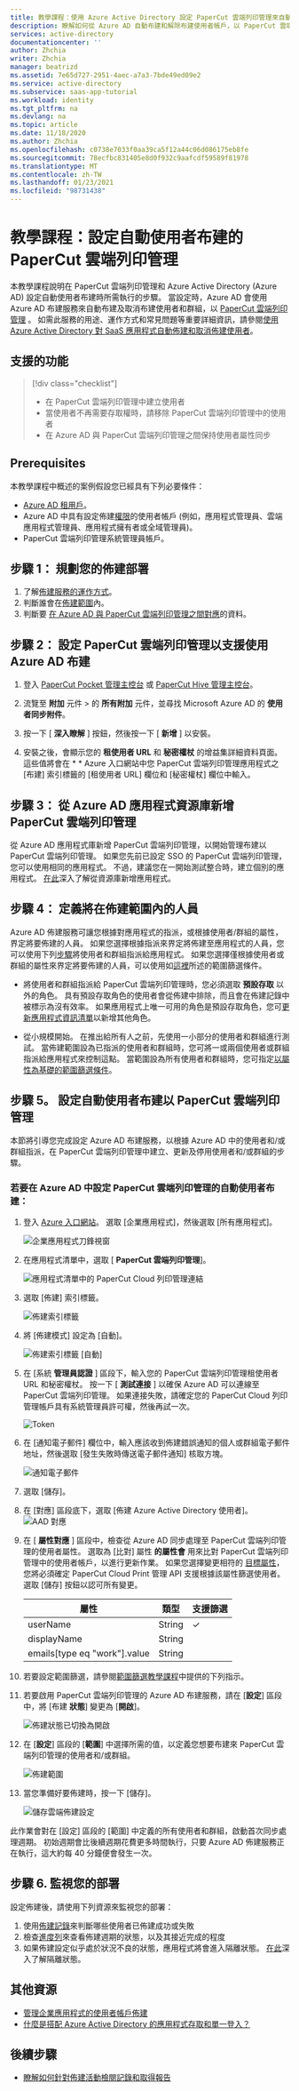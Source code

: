 ```yaml
---
title: 教學課程：使用 Azure Active Directory 設定 PaperCut 雲端列印管理來自動布建使用者 |Microsoft Docs
description: 瞭解如何從 Azure AD 自動布建和解除布建使用者帳戶，以 PaperCut 雲端列印管理。
services: active-directory
documentationcenter: ''
author: Zhchia
writer: Zhchia
manager: beatrizd
ms.assetid: 7e65d727-2951-4aec-a7a3-7bde49ed09e2
ms.service: active-directory
ms.subservice: saas-app-tutorial
ms.workload: identity
ms.tgt_pltfrm: na
ms.devlang: na
ms.topic: article
ms.date: 11/18/2020
ms.author: Zhchia
ms.openlocfilehash: c0738e7033f0aa39ca5f12a44c06d086175eb8fe
ms.sourcegitcommit: 78ecfbc831405e8d0f932c9aafcdf59589f81978
ms.translationtype: MT
ms.contentlocale: zh-TW
ms.lasthandoff: 01/23/2021
ms.locfileid: "98731438"
---
```

# <a name="tutorial-configure-papercut-cloud-print-management-for-automatic-user-provisioning"></a>教學課程：設定自動使用者布建的 PaperCut 雲端列印管理

本教學課程說明在 PaperCut 雲端列印管理和 Azure Active Directory (Azure AD) 設定自動使用者布建時所需執行的步驟。 當設定時，Azure AD 會使用 Azure AD 布建服務來自動布建及取消布建使用者和群組，以 [PaperCut 雲端列印管理](https://www.papercut.com/products/papercut-pocket/) 。 如需此服務的用途、運作方式和常見問題等重要詳細資訊，請參閱[使用 Azure Active Directory 對 SaaS 應用程式自動佈建和取消佈建使用者](../app-provisioning/user-provisioning.md)。

## <a name="capabilities-supported"></a>支援的功能

> [!div class="checklist"]
> * 在 PaperCut 雲端列印管理中建立使用者
> * 當使用者不再需要存取權時，請移除 PaperCut 雲端列印管理中的使用者
> * 在 Azure AD 與 PaperCut 雲端列印管理之間保持使用者屬性同步

## <a name="prerequisites"></a>Prerequisites

本教學課程中概述的案例假設您已經具有下列必要條件：

* [Azure AD 租用戶](../develop/quickstart-create-new-tenant.md)。 
* Azure AD 中具有設定佈建[權限](../roles/permissions-reference.md)的使用者帳戶 (例如，應用程式管理員、雲端應用程式管理員、應用程式擁有者或全域管理員)。 
* PaperCut 雲端列印管理系統管理員帳戶。


## <a name="step-1-plan-your-provisioning-deployment"></a>步驟 1： 規劃您的佈建部署

1. 了解[佈建服務的運作方式](../app-provisioning/user-provisioning.md)。
2. 判斷誰會在[佈建範圍](../app-provisioning/define-conditional-rules-for-provisioning-user-accounts.md)內。
3. 判斷要 [在 Azure AD 與 PaperCut 雲端列印管理之間對應](../app-provisioning/customize-application-attributes.md)的資料。

## <a name="step-2-configure-papercut-cloud-print-management-to-support-provisioning-with-azure-ad"></a>步驟 2： 設定 PaperCut 雲端列印管理以支援使用 Azure AD 布建

1. 登入 [PaperCut Pocket 管理主控台](https://pocket.papercut.com/) 或 [PaperCut Hive 管理主控台](https://hive.papercut.com/)。

2. 流覽至 **附加** 元件  >  的 **所有附加** 元件，並尋找 Microsoft Azure AD 的 **使用者同步附件**。

3. 按一下 [ **深入瞭解** ] 按鈕，然後按一下 [ **新增** ] 以安裝。



4. 安裝之後，會顯示您的 **租使用者 URL** 和 **秘密權杖** 的增益集詳細資料頁面。 這些值將會在 \* \* Azure 入口網站中您 PaperCut 雲端列印管理應用程式之 [布建] 索引標籤的 [租使用者 URL] 欄位和 [秘密權杖] 欄位中輸入。



## <a name="step-3-add-papercut-cloud-print-management-from-the-azure-ad-application-gallery"></a>步驟 3： 從 Azure AD 應用程式資源庫新增 PaperCut 雲端列印管理

從 Azure AD 應用程式庫新增 PaperCut 雲端列印管理，以開始管理布建以 PaperCut 雲端列印管理。 如果您先前已設定 SSO 的 PaperCut 雲端列印管理，您可以使用相同的應用程式。 不過，建議您在一開始測試整合時，建立個別的應用程式。 [在此](../manage-apps/add-application-portal.md)深入了解從資源庫新增應用程式。

## <a name="step-4-define-who-will-be-in-scope-for-provisioning"></a>步驟 4： 定義將在佈建範圍內的人員

Azure AD 佈建服務可讓您根據對應用程式的指派，或根據使用者/群組的屬性，界定將要佈建的人員。 如果您選擇根據指派來界定將佈建至應用程式的人員，您可以使用下列[步驟](../manage-apps/assign-user-or-group-access-portal.md)將使用者和群組指派給應用程式。 如果您選擇僅根據使用者或群組的屬性來界定將要佈建的人員，可以使用如[這裡](../app-provisioning/define-conditional-rules-for-provisioning-user-accounts.md)所述的範圍篩選條件。

* 將使用者和群組指派給 PaperCut 雲端列印管理時，您必須選取 **預設存取** 以外的角色。 具有預設存取角色的使用者會從佈建中排除，而且會在佈建記錄中被標示為沒有效率。 如果應用程式上唯一可用的角色是預設存取角色，您可[更新應用程式資訊清單](../develop/howto-add-app-roles-in-azure-ad-apps.md)以新增其他角色。

* 從小規模開始。 在推出給所有人之前，先使用一小部分的使用者和群組進行測試。 當佈建範圍設為已指派的使用者和群組時，您可將一或兩個使用者或群組指派給應用程式來控制這點。 當範圍設為所有使用者和群組時，您可指定[以屬性為基礎的範圍篩選條件](../app-provisioning/define-conditional-rules-for-provisioning-user-accounts.md)。 

## <a name="step-5-configure-automatic-user-provisioning-to-papercut-cloud-print-management"></a>步驟 5。 設定自動使用者布建以 PaperCut 雲端列印管理

本節將引導您完成設定 Azure AD 布建服務，以根據 Azure AD 中的使用者和/或群組指派，在 PaperCut 雲端列印管理中建立、更新及停用使用者和/或群組的步驟。

### <a name="to-configure-automatic-user-provisioning-for-papercut-cloud-print-management-in-azure-ad"></a>若要在 Azure AD 中設定 PaperCut 雲端列印管理的自動使用者布建：

1. 登入 [Azure 入口網站](https://portal.azure.com)。 選取 [企業應用程式]，然後選取 [所有應用程式]。

   ![企業應用程式刀鋒視窗](common/enterprise-applications.png)

2. 在應用程式清單中，選取 [ **PaperCut 雲端列印管理**]。

   ![應用程式清單中的 PaperCut Cloud 列印管理連結](common/all-applications.png)

3. 選取 [佈建] 索引標籤。

   ![佈建索引標籤](common/provisioning.png)

4. 將 [佈建模式] 設定為 [自動]。

   ![佈建索引標籤 [自動]](common/provisioning-automatic.png)

5. 在 [系統 **管理員認證** ] 區段下，輸入您的 PaperCut 雲端列印管理租使用者 URL 和秘密權杖。 按一下 [ **測試連接** ] 以確保 Azure AD 可以連線至 PaperCut 雲端列印管理。 如果連接失敗，請確定您的 PaperCut Cloud 列印管理帳戶具有系統管理員許可權，然後再試一次。

   ![Token](common/provisioning-testconnection-tenanturltoken.png)

6. 在 [通知電子郵件] 欄位中，輸入應該收到佈建錯誤通知的個人或群組電子郵件地址，然後選取 [發生失敗時傳送電子郵件通知] 核取方塊。

   ![通知電子郵件](common/provisioning-notification-email.png)

7. 選取 [儲存]。

8. 在 [對應] 區段底下，選取 [佈建 Azure Active Directory 使用者]。
   ![AAD 對應](media/papercut-cloud-print-management-provisioning-tutorial/mapping.png)

9. 在 [ **屬性對應** ] 區段中，檢查從 Azure AD 同步處理至 PaperCut 雲端列印管理的使用者屬性。 選取為 [比對] 屬性 **的屬性會** 用來比對 PaperCut 雲端列印管理中的使用者帳戶，以進行更新作業。 如果您選擇變更相符的 [目標屬性](../app-provisioning/customize-application-attributes.md)，您將必須確定 PaperCut Cloud Print 管理 API 支援根據該屬性篩選使用者。 選取 [儲存] 按鈕以認可所有變更。

   |屬性|類型|支援篩選|
   |---|---|---|
   |userName|String|&check;|
   |displayName|String|
   |emails[type eq "work"].value|String|

10. 若要設定範圍篩選，請參閱[範圍篩選教學課程](../app-provisioning/define-conditional-rules-for-provisioning-user-accounts.md)中提供的下列指示。

11. 若要啟用 PaperCut 雲端列印管理的 Azure AD 布建服務，請在 [**設定**] 區段中，將 [布建 **狀態**] 變更為 [**開啟**]。

    ![佈建狀態已切換為開啟](common/provisioning-toggle-on.png)

12. 在 [**設定**] 區段的 [**範圍**] 中選擇所需的值，以定義您想要布建來 PaperCut 雲端列印管理的使用者和/或群組。

    ![佈建範圍](common/provisioning-scope.png)

13. 當您準備好要佈建時，按一下 [儲存]。

    ![儲存雲端佈建設定](common/provisioning-configuration-save.png)

此作業會對在 [設定] 區段的 [範圍] 中定義的所有使用者和群組，啟動首次同步處理週期。 初始週期會比後續週期花費更多時間執行，只要 Azure AD 佈建服務正在執行，這大約每 40 分鐘便會發生一次。

## <a name="step-6-monitor-your-deployment"></a>步驟 6. 監視您的部署

設定佈建後，請使用下列資源來監視您的部署：

1. 使用[佈建記錄](../reports-monitoring/concept-provisioning-logs.md)來判斷哪些使用者已佈建成功或失敗
2. 檢查[進度列](../app-provisioning/application-provisioning-when-will-provisioning-finish-specific-user.md)來查看佈建週期的狀態，以及其接近完成的程度
3. 如果佈建設定似乎處於狀況不良的狀態，應用程式將會進入隔離狀態。 [在此](../app-provisioning/application-provisioning-quarantine-status.md)深入了解隔離狀態。

## <a name="additional-resources"></a>其他資源

* [管理企業應用程式的使用者帳戶佈建](../app-provisioning/configure-automatic-user-provisioning-portal.md)
* [什麼是搭配 Azure Active Directory 的應用程式存取和單一登入？](../manage-apps/what-is-single-sign-on.md)

## <a name="next-steps"></a>後續步驟

* [瞭解如何針對佈建活動檢閱記錄和取得報告](../app-provisioning/check-status-user-account-provisioning.md)